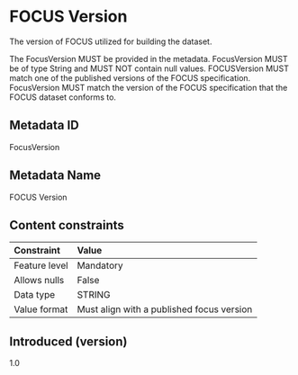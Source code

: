 # FOCUS Version

The version of FOCUS utilized for building the dataset.

The FocusVersion MUST be provided in the metadata. FocusVersion MUST be of type String and MUST NOT contain null values. FOCUSVersion MUST match one of the published versions of the FOCUS specification. FocusVersion MUST match the version of the FOCUS specification that the FOCUS dataset conforms to.

## Metadata ID

FocusVersion

## Metadata Name

FOCUS Version

## Content constraints

| Constraint    | Value                                     |
|:--------------|:------------------------------------------|
| Feature level | Mandatory                                 |
| Allows nulls  | False                                     |
| Data type     | STRING                                    |
| Value format  | Must align with a published focus version |

## Introduced (version)

1.0
